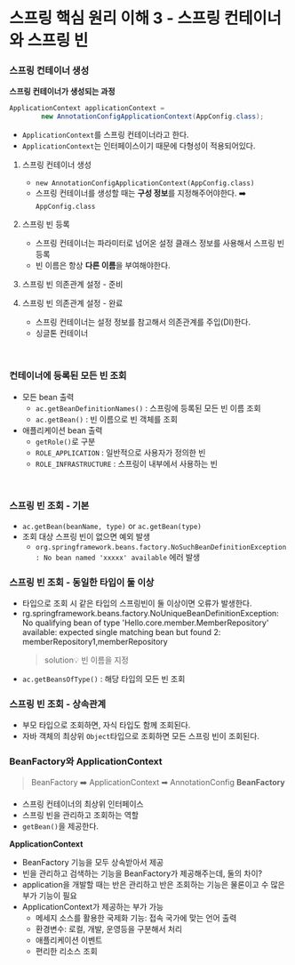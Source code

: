 # 스프링 핵심 원리 이해 3 - 스프링 컨테이너와 스프링 빈

### 스프링 컨테이너 생성
**스프링 컨테이너가 생성되는 과정**
```java
ApplicationContext applicationContext = 
        new AnnotationConfigApplicationContext(AppConfig.class);
```
* `ApplicationContext`를 스프링 컨테이너라고 한다. 
* `ApplicationContext`는 인터페이스이기 때문에 다형성이 적용되어있다. 

1. 스프링 컨테이너 생성
   * `new AnnotationConfigApplicationContext(AppConfig.class)`
   * 스프링 컨테이너를 생성할 때는 **구성 정보**를 지정해주어야한다. ➡️ `AppConfig.class`
2. 스프링 빈 등록
    * 스프링 컨테이너는 파라미터로 넘어온 설정 클래스 정보를 사용해서 스프링 빈 등록
    * 빈 이름은 항상 **다른 이름**을 부여해야한다. 

3. 스프링 빈 의존관계 설정 - 준비
4. 스프링 빈 의존관계 설정 - 완료
   * 스프링 컨테이너는 설정 정보를 참고해서 의존관계를 주입(DI)한다. 
   * 싱글톤 컨테이너

<br />

### 컨테이너에 등록된 모든 빈 조회
* 모든 bean 출력
  * `ac.getBeanDefinitionNames()` : 스프링에 등록된 모든 빈 이름 조회
  * `ac.getBean()` : 빈 이름으로 빈 객체를 조회
* 애플리케이션 bean 출력
  * `getRole()`로 구분
  * `ROLE_APPLICATION` : 일반적으로 사용자가 정의한 빈
  * `ROLE_INFRASTRUCTURE` : 스프링이 내부에서 사용하는 빈 

<br />

### 스프링 빈 조회 - 기본

* `ac.getBean(beanName, type)` or `ac.getBean(type)`
* 조회 대상 스프링 빈이 없으면 예외 발생
  * `org.springframework.beans.factory.NoSuchBeanDefinitionException: No bean named 'xxxxx' available` 에러 발생

### 스프링 빈 조회 - 동일한 타입이 둘 이상
* 타입으로 조회 시 같은 타입의 스프링빈이 둘 이상이면 오류가 발생한다. 
* rg.springframework.beans.factory.NoUniqueBeanDefinitionException: No qualifying bean of type 'Hello.core.member.MemberRepository' available: expected single matching bean but found 2: memberRepository1,memberRepository
  > solution💡 빈 이름을 지정
* `ac.getBeansOfType()` : 해당 타입의 모든 빈 조회

### 스프링 빈 조회 - 상속관계 
* 부모 타입으로 조회하면, 자식 타입도 함께 조회된다. 
* 자바 객체의 최상위 `Object`타입으로 조회하면 모든 스프링 빈이 조회된다. 

### BeanFactory와 ApplicationContext
> BeanFactory ➡️ ApplicationContext ➡ AnnotationConfig
**BeanFactory**
* 스프링 컨테이너의 최상위 인터페이스
* 스프링 빈을 관리하고 조회하는 역할
* `getBean()`을 제공한다.

**ApplicationContext**
* BeanFactory 기능을 모두 상속받아서 제공
* 빈을 관리하고 검색하는 기능을 BeanFactory가 제공해주는데, 둘의 차이?
* application을 개발할 때는 반은 관리하고 반은 조회하는 기능은 물론이고 수 많은 부가 기능이 필요
* ApplicationContext가 제공하는 부가 가능
  * 메세지 소스를 활용한 국제화 기능: 접속 국가에 맞는 언어 출력
  * 환경변수: 로컬, 개발, 운영등을 구분해서 처리
  * 애플리케이션 이벤트
  * 편리한 리소스 조회 
